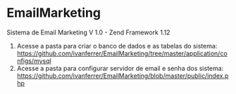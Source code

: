 # EmailMarketing
Sistema de Email Marketing V 1.0 - Zend Framework 1.12
1. Acesse a pasta para criar o banco de dados e as tabelas do sistema: https://github.com/ivanferrer/EmailMarketing/tree/master/application/configs/mysql
2. Acesse a pasta para configurar servidor de email e senha dos sistema: https://github.com/ivanferrer/EmailMarketing/blob/master/public/index.php


